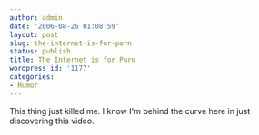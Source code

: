 ```yaml
---
author: admin
date: '2006-08-26 01:08:59'
layout: post
slug: the-internet-is-for-porn
status: publish
title: The Internet is for Porn
wordpress_id: '1177'
categories:
- Humor
---
```

<p>This thing just killed me. I know I'm behind the curve here in just discovering this video.</p><p><object width="425" height="350"><param name="movie" value="http://www.youtube.com/v/eWEjvCRPrCo"></param><embed src="http://www.youtube.com/v/eWEjvCRPrCo" type="application/x-shockwave-flash" width="425" height="350"></embed></object></p>
